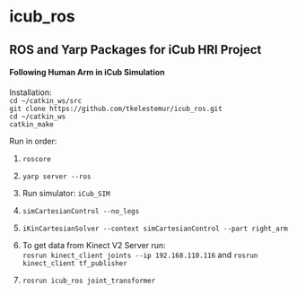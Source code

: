 # icub_ros

## ROS and Yarp Packages for iCub HRI Project

#### Following Human Arm in iCub Simulation

Installation:  
`cd ~/catkin_ws/src`   
`git clone https://github.com/tkelestemur/icub_ros.git`   
`cd ~/catkin_ws`   
`catkin_make`

Run in order:  
1. `roscore`
2. `yarp server --ros`
3. Run simulator: `iCub_SIM`
4. `simCartesianControl --no_legs`
5. `iKinCartesianSolver --context simCartesianControl --part right_arm`

6. To get data from Kinect V2 Server run:   
`rosrun kinect_client joints --ip 192.168.110.116`
and `rosrun kinect_client tf_publisher`
7. `rosrun icub_ros joint_transformer`

